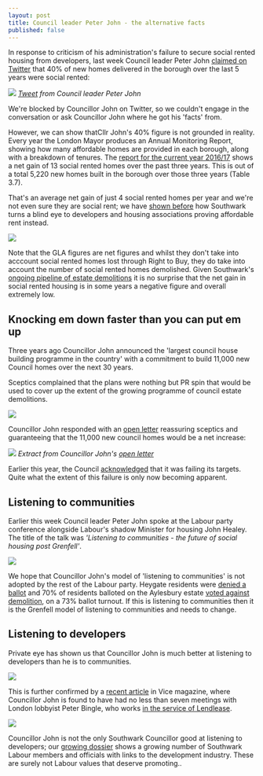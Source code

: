 ```yaml
---
layout: post
title: Council leader Peter John - the alternative facts
published: false
---
```

In response to criticism of his administration's failure to secure social rented housing from developers, last week Council leader Peter John [claimed on Twitter](https://twitter.com/peterjohn6/status/910181725187305472) that 40% of new homes delivered in the borough over the last 5 years were social rented:


![](http://35percent.org/img/pjfactsthread.png)
*[Tweet](https://twitter.com/peterjohn6/status/910181725187305472) from Council leader Peter John*

We're blocked by Councillor John on Twitter, so we couldn't engage in the conversation or ask Councillor John where he got his 'facts' from.

However, we can show thatCllr John's 40% figure is not grounded in reality. Every year the London Mayor produces an Annual Monitoring Report, showing how many affordable homes are provided in each borough, along with a breakdown of tenures. The [report for the current year 2016/17](https://www.london.gov.uk/sites/default/files/amr_13.pdf) shows a net gain of 13 social rented homes over the past three years. This is out of a total 5,220 new homes built in the borough over those three years (Table 3.7). 

That's an average net gain of just 4 social rented homes per year and we're not even sure they are social rent; we have [shown before](/redefining-social-rent) how Southwark turns a blind eye to developers and housing associations proving affordable rent instead.

![](http://35percent.org/img/amr13.png)

Note that the GLA figures are net figures and whilst they don't take into acccount social rented homes lost through Right to Buy, they do take into account the number of social rented homes demolished. Given Southwark's [ongoing pipeline of estate demolitions](http://35percent.org/the-southwark-clearances/) it is no surprise that the net gain in social rented housing is in some years a negative figure and overall extremely low. 

## Knocking em down faster than you can put em up
Three years ago Councillor John announced the 'largest council house building programme in the country' with a commitment to build 11,000 new Council homes over the next 30 years. 

Sceptics complained that the plans were nothing but PR spin that would be used to cover up the extent of the growing programme of council estate demolitions.

![](http://crappistmartin.github.io/images/SN1100homes.png)

Councillor John responded with an [open letter](http://35percent.org/img/pj11000councilhomesletter.pdf) reassuring sceptics and guaranteeing that the 11,000 new council homes would be a net increase:

![](http://35percent.org/img/pj11000councilhomesletter.png)
*Extract from Councillor John's [open letter](/img/pj11000councilhomesletter.pdf)*

Earlier this year, the Council [acknowledged](https://www.southwarknews.co.uk/news/council-admits-will-miss-target-build-1500-new-council-homes-2018/) that it was failing its targets. Quite what the extent of this failure is only now becoming apparent. 

## Listening to communities
Earlier this week Council leader Peter John spoke at the Labour party conference alongside Labour's shadow Minister for housing John Healey. The title of the talk was _'Listening to communities - the future of social housing post Grenfell'_.

![](http://35percent.org/img/lpc.png)

We hope that Councillor John's model of 'listening to communities' is not adopted by the rest of the Labour party. Heygate residents were [denied a ballot](http://heygate.github.io/img/councilrulesoutvote.pdf) and 70% of residents balloted on the Aylesbury estate [voted against demolition](https://www.theguardian.com/society/2001/dec/27/1), on a 73% ballot turnout. If this is listening to communities then it is the Grenfell model of listening to communities and needs to change.

## Listening to developers
Private eye has shown us that Councillor John is much better at listening to developers than he is to communities.

![](http://crappistmartin.github.io/images/private-eye-southwark-council-developers.png)

This is further confirmed by a [recent article](https://www.vice.com/en_uk/article/43avj3/the-london-lobbyist-with-ties-to-billions-of-pounds-of-gentrification) in Vice magazine, where Councillor John is found to have had no less than seven meetings with London lobbyist Peter Bingle, who works [in the service of Lendlease](https://web.archive.org/web/20170614105632/http://www.terrapincommunications.co.uk/our-clients/).

![](http://35percent.org/img/vicebingle.png)

Councillor John is not the only Southwark Councillor good at listening to developers; our [growing dossier](http://35percent.org/revolving-doors) shows a growing number of Southwark Labour members and officials with links to the development industry. These are surely not Labour values that deserve promoting..
